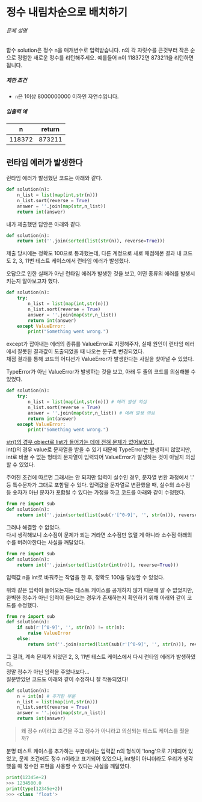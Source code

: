 # 정수 내림차순으로 배치하기
<div class="guide-section-description">
      <h6 class="guide-section-title">문제 설명</h6>
      <div class="markdown solarized-dark"><p>함수 solution은 정수 n을 매개변수로 입력받습니다. n의 각 자릿수를 큰것부터 작은 순으로 정렬한 새로운 정수를 리턴해주세요. 예를들어 n이 118372면 873211을 리턴하면 됩니다.</p>

<h5>제한 조건</h5>

<ul>
<li><code>n</code>은 1이상 8000000000 이하인 자연수입니다.</li>
</ul>

<h5>입출력 예</h5>
<table class="table">
        <thead><tr>
<th>n</th>
<th style="text-align: center">return</th>
</tr>
</thead>
        <tbody><tr>
<td>118372</td>
<td style="text-align: center">873211</td>
</tr>
</tbody>
      </table></div>
    </div>

## 런타임 에러가 발생한다
런타임 에러가 발생했던 코드는 아래와 같다.
```python
def solution(n):
    n_list = list(map(int,str(n)))
    n_list.sort(reverse = True)
    answer = ''.join(map(str,n_list))
    return int(answer)
```

내가 제출했던 답안은 아래와 같다.  
```python
def solution(n):
    return int(''.join(sorted(list(str(n)), reverse=True)))
```
제출 당시에는 정확도 100으로 통과했는데, 다른 계정으로 새로 채점해본 결과 내 코드도 2, 3, 11번 테스트 케이스에서 런타임 에러가 발생했다.  

오답으로 인한 실패가 아닌 런타임 에러가 발생한 것을 보고, 어떤 종류의 에러를 발생시키는지 알아보고자 했다.  
```python
def solution(n):
    try:
        n_list = list(map(int,str(n)))
        n_list.sort(reverse = True)
        answer = ''.join(map(str,n_list))
        return int(answer)
    except ValueError:
        print("Something went wrong.")
```
except가 잡아내는 에러의 종류를 ValueError로 지정해주자, 실패 원인이 런타임 에러에서 잘못된 결과값이 도출되었을 때 나오는 문구로 변경되었다.  
채점 결과를 통해 코드의 어디선가 ValueError가 발생한다는 사실을 찾아낼 수 있었다.

TypeError가 아닌 ValueError가 발생하는 것을 보고, 아래 두 줄의 코드를 의심해볼 수 있었다.
```python
def solution(n):
    try:
        n_list = list(map(int,str(n))) # 에러 발생 의심
        n_list.sort(reverse = True)
        answer = ''.join(map(str,n_list)) # 에러 발생 의심
        return int(answer)
    except ValueError:
        print("Something went wrong.")
```
[str()의 경우 object로 list가 들어가는 데에 전혀 문제가 없어보였다.](https://www.w3schools.com/python/ref_func_str.asp)  
int()의 경우 value로 문자열을 받을 수 있기 때문에 TypeError는 발생하지 않았지만, int로 바꿀 수 없는 형태의 문자열이 입력되어 ValueError가 발생하는 것이 아닐지 의심할 수 있었다.

주어진 조건에 따르면 그래서는 안 되지만 입력이 실수인 경우, 문자열 변환 과정에서 '.' 등 특수문자가 그대로 포함될 수 있다.
입력값을 문자열로 변환했을 때, 실수의 소수점 등 숫자가 아닌 문자가 포함될 수 있다는 가정을 하고 코드를 아래와 같이 수정했다.  
```python
from re import sub
def solution(n):
    return int(''.join(sorted(list(sub(r'[^0-9]', '', str(n))), reverse=True)))
```
그러나 해결할 수 없었다.  
다시 생각해보니 소수점이 문제가 되는 거라면 소수점만 없앨 게 아니라 소수점 아래의 수를 버려야한다는 사실을 깨달았다.  
```python
from re import sub
def solution(n):
    return int(''.join(sorted(list(str(int(n))), reverse=True)))
```
입력값 n을 int로 바꿔주는 작업을 한 후, 정확도 100을 달성할 수 있었다.  

위와 같은 입력이 들어오는지는 테스트 케이스를 공개하지 않기 때문에 알 수 없었지만, 완벽한 정수가 아닌 입력이 들어오는 경우가 존재하는지 확인하기 위해 아래와 같이 코드를 수정했다.
```python
from re import sub
def solution(n):
    if sub(r'[^0-9]', '', str(n)) != str(n):
        raise ValueError
    else:
        return int(''.join(sorted(list(sub(r'[^0-9]', '', str(n))), reverse=True)))
```
그 결과, 계속 문제가 되었던 2, 3, 11번 테스트 케이스에서 다시 런타임 에러가 발생하였다.  
정말 정수가 아닌 입력을 주었나보다...  
질문받았던 코드도 아래와 같이 수정하니 잘 작동되었다!  
```python
def solution(n):
    n = int(n) # 추가한 부분
    n_list = list(map(int,str(n)))
    n_list.sort(reverse = True)
    answer = ''.join(map(str,n_list))
    return int(answer)
```
> 왜 정수 n이라고 조건을 주고 정수가 아니라고 의심되는 테스트 케이스를 줬을까?  

분명 테스트 케이스를 추가하는 부분에서는 입력값 n의 형식이 'long'으로 기재되어 있었고, 문제 조건에도 정수 n이라고 표기되어 있었으나, int형이 아니더라도 우리가 생각했을 때 정수인 표현을 사용할 수 있다는 사실을 깨달았다.
```python
print(12345e+2)
>>> 1234500.0
print(type(12345e+2))
>>> <class 'float'>
```


